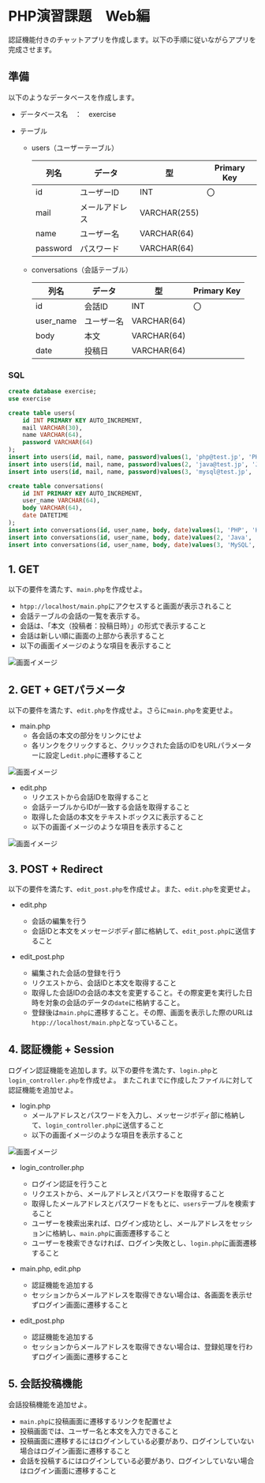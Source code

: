 # PHP演習課題　Web編

認証機能付きのチャットアプリを作成します。以下の手順に従いながらアプリを完成させます。

## 準備

以下のようなデータベースを作成します。

- データベース名　：　exercise

- テーブル

    - users（ユーザーテーブル）

        | 列名 | データ | 型 | Primary Key |
        | --- | --- | --- | --- |
        | id | ユーザーID  | INT | 〇 |
        | mail | メールアドレス  | VARCHAR(255) |  |
        | name | ユーザー名  | VARCHAR(64) |  |
        | password | パスワード  | VARCHAR(64) |  |

    - conversations（会話テーブル）

        | 列名 | データ | 型 | Primary Key |
        | --- | --- | --- | --- |
        | id | 会話ID  | INT | 〇 |
        | user_name | ユーザー名  | VARCHAR(64) |  |
        | body | 本文  | VARCHAR(64) |  |
        | date | 投稿日  | VARCHAR(64) |  |

### SQL

```sql
create database exercise;
use exercise

create table users(
    id INT PRIMARY KEY AUTO_INCREMENT,
    mail VARCHAR(30),
    name VARCHAR(64),
    password VARCHAR(64)
);
insert into users(id, mail, name, password)values(1, 'php@test.jp', 'PHP', '20200424');
insert into users(id, mail, name, password)values(2, 'java@test.jp', 'Java', '20190424');
insert into users(id, mail, name, password)values(3, 'mysql@test.jp', 'MySQL', '20180424');

create table conversations(
    id INT PRIMARY KEY AUTO_INCREMENT,
    user_name VARCHAR(64),
    body VARCHAR(64),
    date DATETIME
);
insert into conversations(id, user_name, body, date)values(1, 'PHP', 'Hello PHP', now());
insert into conversations(id, user_name, body, date)values(2, 'Java', 'Hello Java', now());
insert into conversations(id, user_name, body, date)values(3, 'MySQL', 'Hello MySQL', now());
```

## 1. GET

以下の要件を満たす、`main.php`を作成せよ。

- `htpp://localhost/main.php`にアクセスすると画面が表示されること
- 会話テーブルの会話の一覧を表示する。
- 会話は、「本文（投稿者：投稿日時）」の形式で表示すること
- 会話は新しい順に画面の上部から表示すること
- 以下の画面イメージのような項目を表示すること

![画面イメージ](img/1.png)

## 2. GET + GETパラメータ

以下の要件を満たす、`edit.php`を作成せよ。さらに`main.php`を変更せよ。

- main.php
    - 各会話の本文の部分をリンクにせよ
    - 各リンクをクリックすると、クリックされた会話のIDをURLパラメーターに設定し`edit.php`に遷移すること

![画面イメージ](img/2-1.png)

- edit.php
    - リクエストから会話IDを取得すること
    - 会話テーブルからIDが一致する会話を取得すること
    - 取得した会話の本文をテキストボックスに表示すること
    - 以下の画面イメージのような項目を表示すること

![画面イメージ](img/2-2.png)

## 3. POST + Redirect

以下の要件を満たす、`edit_post.php`を作成せよ。また、`edit.php`を変更せよ。

- edit.php
    - 会話の編集を行う
    - 会話IDと本文をメッセージボディ部に格納して、`edit_post.php`に送信すること

- edit_post.php
    - 編集された会話の登録を行う
    - リクエストから、会話IDと本文を取得すること
    - 取得した会話IDの会話の本文を変更すること。その際変更を実行した日時を対象の会話のデータの`date`に格納すること。
    - 登録後は`main.php`に遷移すること。その際、画面を表示した際のURLは`htpp://localhost/main.php`となっていること。

## 4. 認証機能 + Session

ログイン認証機能を追加します。以下の要件を満たす、`login.php`と`login_controller.php`を作成せよ。
またこれまでに作成したファイルに対して認証機能を追加せよ。

- login.php
    - メールアドレスとパスワードを入力し、メッセージボディ部に格納して、`login_controller.php`に送信すること
    - 以下の画面イメージのような項目を表示すること

![画面イメージ](img/4-1.png)

- login_controller.php
    - ログイン認証を行うこと
    - リクエストから、メールアドレスとパスワードを取得すること
    - 取得したメールアドレスとパスワードをもとに、`users`テーブルを検索すること
    - ユーザーを検索出来れば、ログイン成功とし、メールアドレスをセッションに格納し、`main.php`に画面遷移すること
    - ユーザーを検索できなければ、ログイン失敗とし、`login.php`に画面遷移すること

- main.php, edit.php
    - 認証機能を追加する
    - セッションからメールアドレスを取得できない場合は、各画面を表示せずログイン画面に遷移すること

- edit_post.php
    - 認証機能を追加する
    - セッションからメールアドレスを取得できない場合は、登録処理を行わずログイン画面に遷移すること

## 5. 会話投稿機能

会話投稿機能を追加せよ。

- `main.php`に投稿画面に遷移するリンクを配置せよ
- 投稿画面では、ユーザー名と本文を入力できること
- 投稿画面に遷移するにはログインしている必要があり、ログインしていない場合はログイン画面に遷移すること
- 会話を投稿するにはログインしている必要があり、ログインしていない場合はログイン画面に遷移すること
